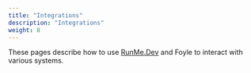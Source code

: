 ```yaml
---
title: "Integrations"
description: "Integrations"
weight: 8
---
```


These pages describe how to use [RunMe.Dev](runme.dev) and Foyle to interact with various systems.